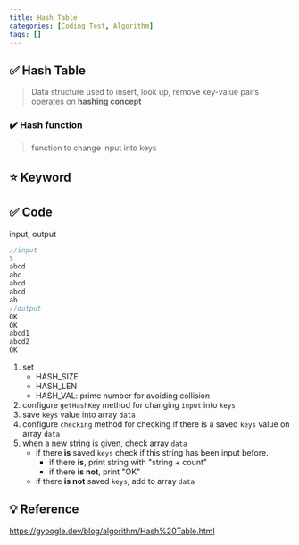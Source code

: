 ```yaml
---
title: Hash Table
categories: [Coding Test, Algorithm]
tags: []
---
```


## ✅ Hash Table

> Data structure used to insert, look up, remove key-value pairs <br>
> operates on **hashing concept** <br>

### ✔️ Hash function

> function to change input into keys <br>

## ⭐️ Keyword

## ✅ Code

input, output

```java
//input
5
abcd
abc
abcd
abcd
ab
//output
OK
OK
abcd1
abcd2
OK
```

1. set <br>
   - HASH_SIZE
   - HASH_LEN
   - HASH_VAL: prime number for avoiding collision
2. configure `getHashKey` method for changing `input` into `keys` <br>
3. save `keys` value into array `data` <br>
4. configure `checking` method for checking if there is a saved `keys` value on array `data` <br>
5. when a new string is given, check array `data` <br>
   - if there **is** saved `keys` check if this string has been input before. <br>
     - if there **is**, print string with "string + count" <br>
     - if there **is not**, print "OK" <br>
   - if there **is not** saved `keys`, add to array `data` <br>

## 💡 Reference

<https://gyoogle.dev/blog/algorithm/Hash%20Table.html>
